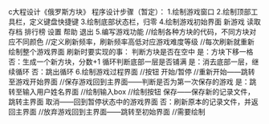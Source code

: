 c大程设计《俄罗斯方块》
程序设计步骤（暂定）：
1.绘制游戏窗口
2.绘制顶部工具栏，定义键盘快捷键
3.绘制底部状态栏，归零
4.绘制游戏初始界面
	新游戏
	读取存档
	排行榜
	设置
	帮助
	退出
5.编写游戏功能
	//绘制各种方块的代码，不同方块对应不同颜色
	//定义刷新频率，刷新频率高低对应游戏难度等级
	//每次刷新就重新绘制整个游戏界面
		刷新时要实现的事：
			判断方块是否在空中
			 是：方块下移一格
			 否：生成一个新方块，分数+1
			循环判断底部一层是否铺满
			 是：消去底部一层，继续循环
			 否：跳出循环
6.绘制游戏过程界面
	//按钮 开始/暂停
	//重新开始——跳转至游戏开始界面
	//保存游戏回到主界面——判断是否为第一次保存的游戏
		是：跳转至输入用户姓名界面
			//绘制输入box
			//绘制按钮 保存——保存新的记录文件，跳转主界面
			          取消——回到暂停状态中的游戏界面
		否：刷新原本的记录文件，并返回主界面
	//放弃游戏回到主界面——跳转至初始界面
	//需要绘制